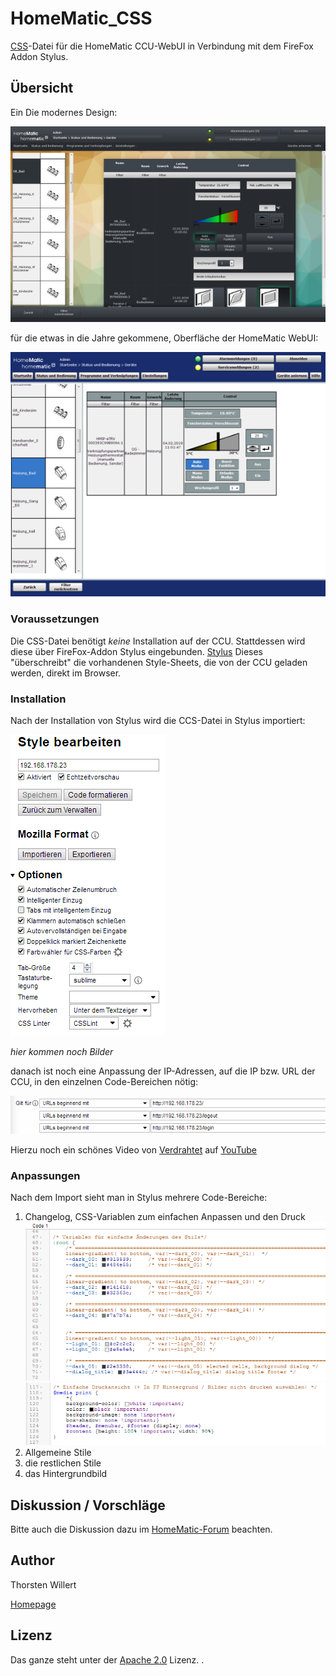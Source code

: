# HomeMatic_CSS
[CSS](https://de.wikipedia.org/wiki/Cascading_Style_Sheets)-Datei für die HomeMatic CCU-WebUI in Verbindung mit dem FireFox Addon Stylus.

## Übersicht
Ein
Die modernes Design:

![WebUI Neu](/images/WebUI_Neues_Design_1_sm.png)

für die etwas in die Jahre gekommene, Oberfläche der HomeMatic WebUI:

![WebUI Original](/images/WebUI_Original_sm.png)

### Voraussetzungen
Die CSS-Datei benötigt  _keine_ Installation auf der CCU.
Stattdessen wird diese über FireFox-Addon Stylus eingebunden.
[Stylus](https://addons.mozilla.org/en-US/firefox/addon/styl-us/)
Dieses "überschreibt" die vorhandenen Style-Sheets, die von der CCU geladen werden, direkt im Browser.

### Installation
Nach der Installation von Stylus wird die CCS-Datei in Stylus importiert:

![WebUI Original](/images/HomeMatic_CSS__Stylus_bearbeiten.png)

*hier kommen noch Bilder*

danach ist noch eine Anpassung der IP-Adressen, auf die IP bzw. URL der CCU, in den einzelnen Code-Bereichen nötig:

![WebUI Original](/images/HomeMatic_CSS__Gilt_fuer.png)

Hierzu noch ein schönes Video von [Verdrahtet](https://www.verdrahtet.info) auf [YouTube](https://www.youtube.com/watch?v=nxAQbJ4O01g)

### Anpassungen
Nach dem Import sieht man in Stylus mehrere Code-Bereiche:

 1. Changelog, CSS-Variablen zum einfachen Anpassen und den Druck ![WebUI Original](/images/HomeMatic_CSS__CSS-Variablen.png)![WebUI Original](/images/HomeMatic_CSS__Print.png)
 3. Allgemeine Stile
 4. die restlichen Stile
 5. das Hintergrundbild
 
 ## Diskussion / Vorschläge
Bitte auch die Diskussion dazu im [HomeMatic-Forum](https://homematic-forum.de/forum/viewtopic.php?f=41&t=46033) beachten.

 ## Author
 Thorsten Willert

 [Homepage](http://www.thorsten-willert.de/)

 ## Lizenz
 Das ganze steht unter der [Apache 2.0](https://github.com/THWillert/HomeMatic_CSS/blob/master/LICENSE) Lizenz.
.
<!--stackedit_data:
eyJoaXN0b3J5IjpbMzAyMjQ0NTAwLDEwODAyOTQwOTMsLTE5OD
Y4MTkxNDUsMjE0NTU3MTQwM119
-->